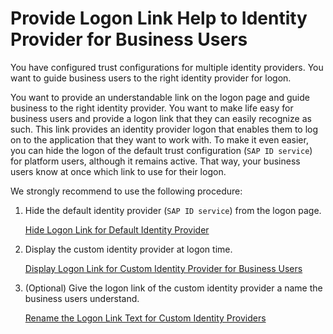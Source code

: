 <!-- loiob8c0aac0e86944cf984b672dea2f38d0 -->

# Provide Logon Link Help to Identity Provider for Business Users

You have configured trust configurations for multiple identity providers. You want to guide business users to the right identity provider for logon.

You want to provide an understandable link on the logon page and guide business to the right identity provider. You want to make life easy for business users and provide a logon link that they can easily recognize as such. This link provides an identity provider logon that enables them to log on to the application that they want to work with. To make it even easier, you can hide the logon of the default trust configuration \(`SAP ID service`\) for platform users, although it remains active. That way, your business users know at once which link to use for their logon.

We strongly recommend to use the following procedure:

1.  Hide the default identity provider \(`SAP ID service`\) from the logon page.

    [Hide Logon Link for Default Identity Provider](hide-logon-link-for-default-identity-provider-9e3d457.md)

2.  Display the custom identity provider at logon time.

    [Display Logon Link for Custom Identity Provider for Business Users](display-logon-link-for-custom-identity-provider-for-business-users-affb201.md)

3.  \(Optional\) Give the logon link of the custom identity provider a name the business users understand.

    [Rename the Logon Link Text for Custom Identity Providers](rename-the-logon-link-text-for-custom-identity-providers-f0e6259.md)


